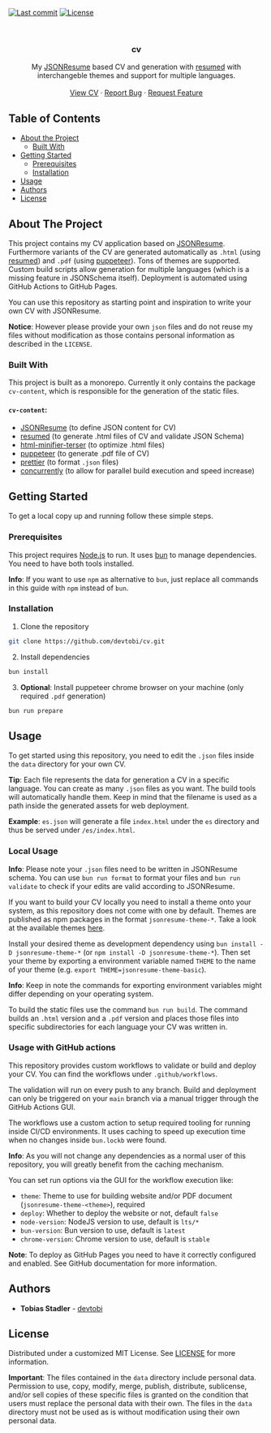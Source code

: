[![Last commit][commit-shield]][commit-url]
[![License][license-shield]][license-url]

<br />
<p align="center">
  <h3 align="center">cv</h3>

  <p align="center">
    My <a href="https://jsonresume.org">JSONResume</a> based CV and generation with <a href="https://github.com/rbardini/resumed">resumed</a> with interchangeble themes and support for multiple languages.
    <br />
    <br />
    <a href="https://devtobi.de/cv/">View CV</a>
    ·
    <a href="https://github.com/devtobi/cv/issues/new/choose">Report Bug</a>
    ·
    <a href="https://github.com/devtobi/cv/issues/new/choose">Request Feature</a>
  </p>
</p>

## Table of Contents

- [About the Project](#about-the-project)
  - [Built With](#built-with)
- [Getting Started](#getting-started)
  - [Prerequisites](#prerequisites)
  - [Installation](#installation)
- [Usage](#usage)
- [Authors](#authors)
- [License](#license)

## About The Project

This project contains my CV application based on [JSONResume](https://jsonresume.org). Furthermore variants of the CV are generated automatically as `.html` (using [resumed](https://github.com/rbardini/resumed)) and `.pdf` (using [puppeteer](https://pptr.dev/)). Tons of themes are supported. Custom build scripts allow generation for multiple languages (which is a missing feature in JSONSchema itself). Deployment is automated using GitHub Actions to GitHub Pages.

You can use this repository as starting point and inspiration to write your own CV with JSONResume.

**Notice**: However please provide your own `json` files and do not reuse my files without modification as those contains personal information as described in the `LICENSE`.

### Built With

This project is built as a monorepo. Currently it only contains the package `cv-content`, which is responsible for the generation of the static files.

#### `cv-content`:

- [JSONResume](https://jsonresume.org) (to define JSON content for CV)
- [resumed](https://github.com/rbardini/resumed) (to generate .html files of CV and validate JSON Schema)
- [html-minifier-terser](https://github.com/terser/html-minifier-terser) (to optimize .html files)
- [puppeteer](https://pptr.dev/) (to generate .pdf file of CV)
- [prettier](https://prettier.io) (to format `.json` files)
- [concurrently](https://github.com/open-cli-tools/concurrently) (to allow for parallel build execution and speed increase)

## Getting Started

To get a local copy up and running follow these simple steps.

### Prerequisites

This project requires [Node.js](https://nodejs.org/) to run. It uses [bun](https://bun.io) to manage dependencies. You need to have both tools installed.

**Info**: If you want to use `npm` as alternative to `bun`, just replace all commands in this guide with `npm` instead of `bun`.

### Installation

1. Clone the repository

```sh
git clone https://github.com/devtobi/cv.git
```

2. Install dependencies

```sh
bun install
```

3. **Optional**: Install puppeteer chrome browser on your machine (only required `.pdf` generation)

```sh
bun run prepare
```

## Usage

To get started using this repository, you need to edit the `.json` files inside the `data` directory for your own CV.

**Tip**: Each file represents the data for generation a CV in a specific language. You can create as many `.json` files as you want. The build tools will automatically handle them. Keep in mind that the filename is used as a path inside the generated assets for web deployment.

**Example**: `es.json` will generate a file `index.html` under the `es` directory and thus be served under `/es/index.html`.

### Local Usage

**Info**: Please note your `.json` files need to be written in JSONResume schema. You can use `bun run format` to format your files and `bun run validate` to check if your edits are valid according to JSONResume.

If you want to build your CV locally you need to install a theme onto your system, as this repository does not come with one by default. Themes are published as npm packages in the format `jsonresume-theme-*`. Take a look at the available themes [here](https://www.npmjs.com/search?q=jsonresume-theme-).

Install your desired theme as development dependency using `bun install -D jsonresume-theme-*` (or `npm install -D jsonresume-theme-*`).
Then set your theme by exporting a environment variable named `THEME` to the name of your theme (e.g. `export THEME=jsonresume-theme-basic`).

**Info**: Keep in note the commands for exporting environment variables might differ depending on your operating system.

To build the static files use the command `bun run build`.
The command builds an `.html` version and a `.pdf` version and places those files into specific subdirectories for each language your CV was written in.

### Usage with GitHub actions

This repository provides custom workflows to validate or build and deploy your CV. You can find the workflows under `.github/workflows`.

The validation will run on every push to any branch. Build and deployment can only be triggered on your `main` branch via a manual trigger through the GitHub Actions GUI.

The workflows use a custom action to setup required tooling for running inside CI/CD environments. It uses caching to speed up execution time when no changes inside `bun.lockb` were found.

**Info**: As you will not change any dependencies as a normal user of this repository, you will greatly benefit from the caching mechanism.

You can set run options via the GUI for the workflow execution like:

- `theme`: Theme to use for building website and/or PDF document (`jsonresume-theme-<theme>`), required
- `deploy`: Whether to deploy the website or not, default `false`
- `node-version`: NodeJS version to use, default is `lts/*`
- `bun-version`: Bun version to use, default is `latest`
- `chrome-version`: Chrome version to use, default is `stable`

**Note**: To deploy as GitHub Pages you need to have it correctly configured and enabled. See GitHub documentation for more information.

## Authors

- **Tobias Stadler** - [devtobi](https://github.com/devtobi)

## License

Distributed under a customized MIT License. See [LICENSE][license-url] for more information.

**Important**: The files contained in the `data` directory include personal data.
Permission to use, copy, modify, merge, publish, distribute, sublicense, and/or sell
copies of these specific files is granted on the condition that users must replace
the personal data with their own. The files in the `data` directory must not be used
as is without modification using their own personal data.

<!-- MARKDOWN LINKS & IMAGES -->
<!-- https://www.markdownguide.org/basic-syntax/#reference-style-links -->

[license-shield]: https://img.shields.io/badge/license-MIT_(customized)-orange?style=for-the-badge&logo=github
[license-url]: https://github.com/devtobi/cv/blob/main/LICENSE
[commit-shield]: https://img.shields.io/github/last-commit/devtobi/cv?style=for-the-badge&logo=github
[commit-url]: https://github.com/devtobi/cv/commit/main
